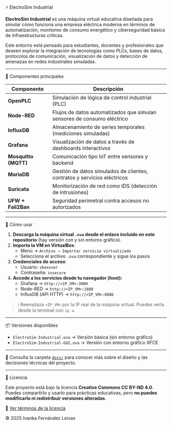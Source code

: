 ⚡ ElectroSim Industrial

**ElectroSim Industrial** es una máquina virtual educativa diseñada para simular cómo funciona una empresa eléctrica moderna en términos de automatización, monitoreo de consumo energético y ciberseguridad básica de infraestructuras críticas.

Este entorno está pensado para estudiantes, docentes y profesionales que deseen explorar la integración de tecnologías como PLCs, bases de datos, protocolos de comunicación, visualización de datos y detección de amenazas en redes industriales simuladas.

---

🧩 Componentes principales

| Componente         | Descripción                                                                 |
|--------------------|------------------------------------------------------------------------------|
| **OpenPLC**         | Simulación de lógica de control industrial (PLC)                            |
| **Node-RED**        | Flujos de datos automatizados que simulan sensores de consumo eléctrico     |
| **InfluxDB**        | Almacenamiento de series temporales (mediciones simuladas)                  |
| **Grafana**         | Visualización de datos a través de dashboards interactivos                  |
| **Mosquitto (MQTT)**| Comunicación tipo IoT entre sensores y backend                              |
| **MariaDB**         | Gestión de datos simulados de clientes, contratos y servicios eléctricos    |
| **Suricata**        | Monitorización de red como IDS (detección de intrusiones)                   |
| **UFW + Fail2Ban**  | Seguridad perimetral contra accesos no autorizados                          |

---

 🚀 Cómo usar

1. **Descarga la máquina virtual `.ova` desde el enlace incluido en este repositorio** (hay versión con y sin entorno gráfico).
2. **Importa la VM en VirtualBox**:
   - Menú → `Archivo → Importar servicio virtualizado`
   - Selecciona el archivo `.ova` correspondiente y sigue los pasos
3. **Credenciales de acceso**:
   - Usuario: `vboxuser`
   - Contraseña: `insecure`
4. **Accede a los servicios desde tu navegador (host):**
   - Grafana → `http://<IP_VM>:3000`
   - Node-RED → `http://<IP_VM>:1880`
   - InfluxDB (API HTTP) → `http://<IP_VM>:8086`

> ℹ️ Reemplaza `<IP_VM>` por la IP real de la máquina virtual. Puedes verla desde la terminal con `ip a`.

---

📦 Versiones disponibles

- `ElectroSim-Industrial.ova` → Versión básica (sin entorno gráfico)
- `ElectroSim-Industrial-GUI.ova` → Versión con entorno gráfico XFCE

---

📖 Consulta la carpeta [`docs/`](./docs) para conocer más sobre el diseño y las decisiones técnicas del proyecto.

---

📜 Licencia

Este proyecto está bajo la licencia **Creative Commons CC BY-ND 4.0**.  
Puedes compartirlo y usarlo para prácticas educativas, pero **no puedes modificarlo ni redistribuir versiones alteradas**.

🔗 [Ver términos de la licencia](https://creativecommons.org/licenses/by-nd/4.0/)

© 2025 Ivanka Fernández Leivas

